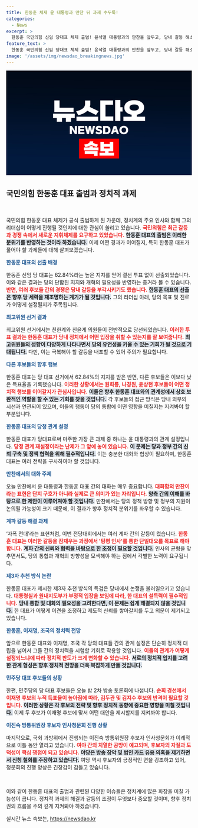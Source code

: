 ```yaml
---
title: 한동훈 체제 윤 대통령과 만찬 뒤 과제 수두룩!
categories:
  - News
excerpt: >
  한동훈 국민의힘 신임 당대표 체제 출범! 윤석열 대통령과의 만찬을 앞두고, 당내 갈등 해소와 당정 관계 재설정 등 중대한 과제가 산적해 있습니다. 오늘 저녁 어떤 담판이 이뤄질지 주목해보세요!
feature_text: >
  한동훈 국민의힘 신임 당대표 체제 출범! 윤석열 대통령과의 만찬을 앞두고, 당내 갈등 해소와 당정 관계 재설정 등 중대한 과제가 산적해 있습니다. 오늘 저녁 어떤 담판이 이뤄질지 주목해보세요!
image: '/assets/img/newsdao_breakingnews.jpg'
---
```


<p><img src="/assets/img/newsdao_breakingnews.jpg" alt="cryptoinkorea 속보" /></p>

<h2 data-ke-size="size26">국민의힘 한동훈 대표 출범과 정치적 과제</h2>

<p data-ke-size="size16">&nbsp;</p>

<p>국민의힘 한동훈 대표 체제가 공식 출범하게 된 가운데, 정치계의 주요 인사와 함께 그의 리더십이 어떻게 진행될 것인지에 대한 관심이 쏠리고 있습니다. <b><span style="color: #ee2323;">국민의힘은 최근 갈등과 경쟁 속에서 새로운 지휘체제를 요구하고 있었습니다.</span></b> <b><span style="background-color: #21538527;">한동훈 대표의 출범은 이러한 분위기를 반영하는 것이라 하겠습니다.</span></b> 이제 어떤 경과가 이어질지, 특히 한동훈 대표가 풀어야 할 과제들에 대해 살펴보겠습니다.</p>

<p><b><span style="color: #1a5490;">한동훈 대표의 선출 배경</span></b></p>

<p>한동훈 신임 당 대표는 62.84%라는 높은 지지를 얻어 결선 투표 없이 선출되었습니다. 이와 같은 결과는 당의 단합된 지지와 개혁의 필요성을 반영하는 증거라 볼 수 있습니다. <b><span style="color: #ee2323;">반면, 여러 후보들 간의 경쟁은 당내 갈등을 부각시키기도 했습니다.</span></b> <b><span style="background-color: #21538527;">한동훈 대표의 선출은 향후 당 세력을 재조명하는 계기가 될 것입니다.</span></b> 그의 리더십 아래, 당의 목표 및 진로가 어떻게 설정될지가 주목됩니다.</p>

<p><b><span style="color: #1a5490;">최고위원 선거 결과</span></b></p>

<p>최고위원 선거에서는 친한계와 친윤계 의원들이 전반적으로 당선되었습니다. <b><span style="color: #ee2323;">이러한 투표 결과는 한동훈 대표가 당내 정치에서 어떤 입장을 취할 수 있는지를 잘 보여줍니다.</span></b> <b><span style="background-color: #21538527;">최고위원들의 성향이 다양하게 나타나면서 당의 유연성을 키울 수 있는 기회가 될 것으로 기대됩니다.</span></b> 다만, 이는 극복해야 할 갈등을 내포할 수 있어 주의가 필요합니다.</p>

<p><b><span style="color: #1a5490;">다른 후보들의 향후 행보</span></b></p>

<p>한동훈 대표는 당 대표 선거에서 62.84%의 지지를 받은 반면, 다른 후보들은 이보다 낮은 득표율을 기록했습니다. <b><span style="color: #ee2323;">이러한 상황에서는 원희룡, 나경원, 윤상현 후보들이 어떤 정치적 행보를 이어갈지가 관심사입니다.</span></b> <b><span style="background-color: #21538527;">이들은 향후 한동훈 대표와의 관계성에서 상호 보완적인 역할을 할 수 있는 기회를 찾을 것입니다.</span></b> 각 후보들의 접근 방식은 당내 외부의 시선과 연관되어 있으며, 이들의 행동이 당의 통합에 어떤 영향을 미칠지는 지켜봐야 할 부분입니다.</p>

<p><b><span style="color: #1a5490;">한동훈 대표의 당청 관계 설정</span></b></p>

<p>한동훈 대표가 당대표로써 마주한 가장 큰 과제 중 하나는 윤 대통령과의 관계 설정입니다. <b><span style="color: #ee2323;">당정 관계 재설정이라는 난제가 그 앞에 놓여 있습니다.</span></b> <b><span style="background-color: #21538527;">이 문제는 당과 정부 간의 신뢰 구축 및 정책 협력을 위해 필수적입니다.</span></b> 이는 충분한 대화와 협상이 필요하며, 한동훈 대표는 여러 전략을 구사하여야 할 것입니다.</p>

<p><b><span style="color: #1a5490;">만찬에서의 대화 주제</span></b></p>

<p>오늘 만찬에서 윤 대통령과 한동훈 대표 간의 대화는 매우 중요합니다. <b><span style="color: #ee2323;">대화합의 만찬이라는 표현은 단지 구호가 아니라 실제로 큰 의미가 있는 자리입니다.</span></b> <b><span style="background-color: #21538527;">양측 간의 이해를 바탕으로 한 제안이 이루어져야 할 것입니다.</span></b> 만찬에서는 당의 정책 방향 및 정부의 지원이 논의될 가능성이 크기 때문에, 이 결과가 향후 정치적 분위기를 좌우할 수 있습니다.</p>

<p><b><span style="color: #1a5490;">계파 갈등 해결 과제</span></b></p>

<p>‘자폭 전대’라는 표현처럼, 이번 전당대회에서는 여러 계파 간의 갈등이 컸습니다. <b><span style="color: #ee2323;">한동훈 대표는 이러한 갈등을 잠재우는 과정에서 '탕평 인사'를 통한 단일대오를 목표로 해야 합니다.</span></b> <b><span style="background-color: #21538527;">계파 간의 신뢰와 협력을 바탕으로 한 조정이 필요할 것입니다.</span></b> 인사의 균형을 맞추면서도, 당의 통합과 개혁의 방향성을 모색해야 하는 점에서 각별한 노력이 요구됩니다.</p>

<p><b><span style="color: #1a5490;">제3자 추천 방식 논란</span></b></p>

<p>한동훈 대표가 제시한 제3자 추천 방식의 특검은 당내에서 논쟁을 불러일으키고 있습니다. <b><span style="color: #ee2323;">대통령실과 원내지도부가 부정적 입장을 보임에 따라, 한 대표의 설득력이 필수적입니다.</span></b> <b><span style="background-color: #21538527;">당내 통합 및 대화의 필요성을 고려한다면, 이 문제는 쉽게 해결되지 않을 것입니다.</span></b> 한 대표가 어떻게 이견을 조정하고 제도적 신뢰를 쌓아갈지를 두고 의문이 제기되고 있습니다.</p>

<p><b><span style="color: #1a5490;">한동훈, 이재명, 조국의 정치력 전망</span></b></p>

<p>앞으로 한동훈 대표와 이재명, 조국 각 당의 대표들 간의 관계 설정은 단순히 정치적 대립을 넘어서 그들 간의 정치력을 시험할 기회로 작용할 것입니다. <b><span style="color: #ee2323;">이들의 관계가 어떻게 설정되느냐에 따라 정치적 판도가 크게 변화할 수 있습니다.</span></b> <b><span style="background-color: #21538527;">서로의 정치적 입지를 고려한 관계 형성은 향후 정치적 전망을 더욱 복잡하게 만들 것입니다.</span></b> </p>

<p><b><span style="color: #1a5490;">민주당 대표 후보들의 상황</span></b></p>

<p>한편, 민주당의 당 대표 후보들은 오늘 밤 2차 방송 토론회에 나섭니다. <b><span style="color: #ee2323;">순회 경선에서 이재명 후보의 누적 득표율이 높아짐에 따라, 김두관 및 김지수 후보의 반격이 필요할 것입니다.</span></b> <b><span style="background-color: #21538527;">이러한 상황은 각 후보의 전략 및 향후 정치적 동향에 중요한 영향을 미칠 것입니다.</span></b> 이제 두 후보가 이재명 후보에 맞서 어떤 대안을 제시할지를 지켜봐야 합니다.</p>

<p><b><span style="color: #1a5490;">이진숙 방통위원장 후보자 인사청문회 진행 상황</span></b></p>

<p>마지막으로, 국회 과방위에서 진행되는 이진숙 방통위원장 후보자 인사청문회가 이례적으로 이틀 동안 열리고 있습니다. <b><span style="color: #ee2323;">여야 간의 치열한 공방이 예고되며, 후보자의 자질과 도덕성이 핵심 쟁점이 되고 있습니다.</span></b> <b><span style="background-color: #21538527;">야당은 방송 장악 및 법인 카드 유용 의혹을 제기하면서 신청 철회를 주장하고 있습니다.</span></b> 여당 역시 후보자의 긍정적인 면을 강조하고 있어, 청문회의 진행 양상은 긴장감이 감돌고 있습니다.</p>

<p data-ke-size="size16">&nbsp;</p>

<p>이와 같이 한동훈 대표의 출범과 관련된 다양한 이슈들은 정치계에 많은 파장을 미칠 가능성이 큽니다. 정치적 과제의 해결과 갈등의 조정이 무엇보다 중요할 것이며, 향후 정치권의 흐름을 주의 깊게 지켜봐야 하겠습니다.</p>
실시간 뉴스 속보는, <a href="https://newsdao.kr" rel="dofollow">https://newsdao.kr</a>


